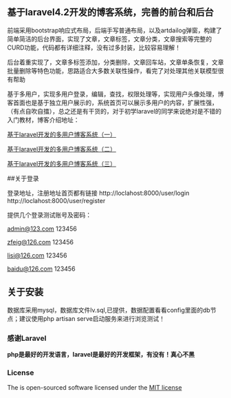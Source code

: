 ## 基于laravel4.2开发的博客系统，完善的前台和后台

前端采用bootstrap响应式布局，后端手写普通布局，以及artdailog弹窗，构建了简单简洁的后台界面，实现了文章，文章标签，文章分类，文章搜索等完整的CURD功能，代码都有详细注释，没有过多封装，比较容易理解！

后台着重实现了，文章多标签添加，分类删除，文章回车站，文章单条恢复，文章批量删除等特色功能，思路适合大多数关联性操作，看完了对处理其他关联模型很有帮助

基于多用户，实现多用户登录，编辑，查找，权限处理等，实现用户头像处理，博客首面也是基于独立用户展示的，系统首页可以展示多用户的内容，扩展性强，（有点自吹自擂），总之还是有干货的，对于初学laravel的同学来说绝对是不错的入门教材，博客介绍地址：

[基于laravel开发的多用户博客系统（一）](http://blog.csdn.net/zhangfei8625/article/details/43084977)

[基于laravel开发的多用户博客系统（二）](http://blog.csdn.net/zhangfei8625/article/details/43085107)

[基于laravel开发的多用户博客系统（三）](http://blog.csdn.net/zhangfei8625/article/details/43085503)

##关于登录

 登录地址，注册地址首页都有链接 http://loclahost:8000/user/login    http://loclahost:8000/user/register  

 提供几个登录测试账号及密码：
 
  admin@123.com   123456
  
  zfeig@126.com   123456
  
  lisi@126.com    123456
  
  baidu@126.com   123456

## 关于安装

数据库采用mysql，数据库文件lv.sql,已提供，数据配置看看config里面的db节点；建议使用php artisan serve启动服务来进行浏览测试！

### 感谢Laravel

**php是最好的开发语言，laravel是最好的开发框架，有没有！真心不黑**

### License

The   is open-sourced software licensed under the [MIT license](http://opensource.org/licenses/MIT)
